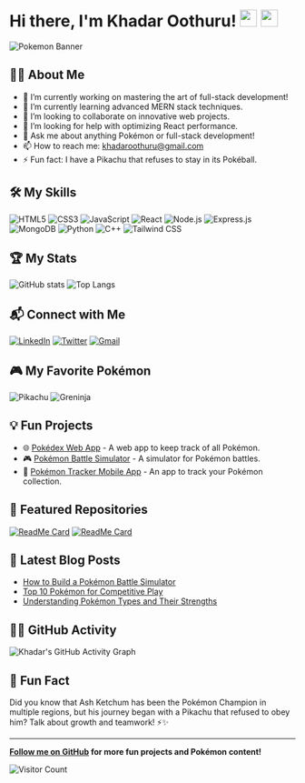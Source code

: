 # Hi there, I'm Khadar Oothuru! <img src="https://img.icons8.com/color/48/000000/pikachu-pokemon.png" width="30" height="30" /> <img src="https://img.icons8.com/color/48/000000/greninja.png" width="30" height="30" />

![Pokemon Banner](https://i.pinimg.com/originals/ad/6c/42/ad6c42e06a8ff7c195ee6a2e0ad15842.gif)

## 🧑‍💻 About Me

- 🔭 I’m currently working on mastering the art of full-stack development!
- 🌱 I’m currently learning advanced MERN stack techniques.
- 👯 I’m looking to collaborate on innovative web projects.
- 🤔 I’m looking for help with optimizing React performance.
- 💬 Ask me about anything Pokémon or full-stack development!
- 📫 How to reach me: [khadaroothuru@gmail.com](mailto:khadaroothuru@gmail.com)
- ⚡ Fun fact: I have a Pikachu that refuses to stay in its Pokéball.

## 🛠️ My Skills

![HTML5](https://img.icons8.com/color/48/000000/html-5--v1.png) 
![CSS3](https://img.icons8.com/color/48/000000/css3.png) 
![JavaScript](https://img.icons8.com/color/48/000000/javascript--v1.png) 
![React](https://img.icons8.com/color/48/000000/react-native.png) 
![Node.js](https://img.icons8.com/color/48/000000/nodejs.png) 
![Express.js](https://img.icons8.com/ios-filled/50/000000/express-js.png) 
![MongoDB](https://img.icons8.com/color/48/000000/mongodb.png) 
![Python](https://img.icons8.com/color/48/000000/python--v1.png) 
![C++](https://img.icons8.com/color/48/000000/c-plus-plus-logo.png) 
![Tailwind CSS](https://img.icons8.com/color/48/000000/tailwindcss.png)

## 🏆 My Stats

![GitHub stats](https://github-readme-stats.vercel.app/api?username=khadar-oothuru&show_icons=true&theme=tokyonight)
![Top Langs](https://github-readme-stats.vercel.app/api/top-langs/?username=khadar-oothuru&layout=compact&theme=tokyonight)

## 📬 Connect with Me

[![LinkedIn](https://img.icons8.com/color/48/000000/linkedin.png)](https://www.linkedin.com/in/khadar-oothuru-bb36882ab/) 
[![Twitter](https://img.icons8.com/color/48/000000/twitter--v1.png)](https://x.com/KhadarOothru)
[![Gmail](https://img.icons8.com/color/48/000000/gmail--v1.png)](mailto:khadaroothuru@gmail.com)

## 🎮 My Favorite Pokémon

![Pikachu](https://img.icons8.com/color/48/000000/pikachu-pokemon.png) 
![Greninja](https://img.icons8.com/color/48/000000/greninja.png)

## 💡 Fun Projects

- 🌐 [Pokédex Web App](https://github.com/khadar-oothuru/pokedex-web-app) - A web app to keep track of all Pokémon.
- 🎮 [Pokémon Battle Simulator](https://github.com/khadar-oothuru/pokemon-battle-simulator) - A simulator for Pokémon battles.
- 📱 [Pokémon Tracker Mobile App](https://github.com/khadar-oothuru/pokemon-tracker) - An app to track your Pokémon collection.

## 🌟 Featured Repositories

[![ReadMe Card](https://github-readme-stats.vercel.app/api/pin/?username=khadar-oothuru&repo=pokedex-web-app&theme=tokyonight)](https://github.com/khadar-oothuru/pokedex-web-app)
[![ReadMe Card](https://github-readme-stats.vercel.app/api/pin/?username=khadar-oothuru&repo=pokemon-battle-simulator&theme=tokyonight)](https://github.com/khadar-oothuru/pokemon-battle-simulator)

## 📝 Latest Blog Posts

<!-- BLOG-POST-LIST:START -->
- [How to Build a Pokémon Battle Simulator](https://blog.pokemon.com/how-to-build-pokemon-battle-simulator)
- [Top 10 Pokémon for Competitive Play](https://blog.pokemon.com/top-10-pokemon-competitive-play)
- [Understanding Pokémon Types and Their Strengths](https://blog.pokemon.com/understanding-pokemon-types)
<!-- BLOG-POST-LIST:END -->

## 🐱‍🏍 GitHub Activity

![Khadar's GitHub Activity Graph](https://activity-graph.herokuapp.com/graph?username=khadar-oothuru&theme=tokyo-night)

## 🥳 Fun Fact

Did you know that Ash Ketchum has been the Pokémon Champion in multiple regions, but his journey began with a Pikachu that refused to obey him? Talk about growth and teamwork! ⚡✨

---

**[Follow me on GitHub](https://github.com/khadar-oothuru) for more fun projects and Pokémon content!**

![Visitor Count](https://visitor-badge.laobi.icu/badge?page_id=khadar-oothuru.khadar-oothuru)
